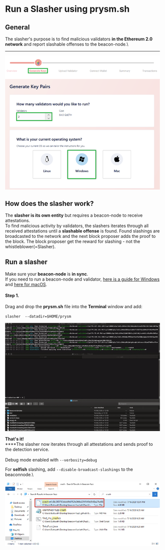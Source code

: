 # Run a Slasher using prysm.sh

## General

The slasher's purpose is to find malicious validators **in the Ethereum 2.0 network** and report slashable offenses to the beacon-node.\
****

![](<../../../.gitbook/assets/image (69).png>)

####

## How does the slasher work?

The **slasher is its own entity** but requires a beacon-node to receive attestations.\
To find malicious activity by validators, the slashers iterates through all received attestations until a **slashable offense** is found. Found slashings are broadcasted to the network and the next block proposer adds the proof to the block. The block proposer get the reward for slashing - not the whistleblower(=Slasher).

## Run a slasher&#x20;

Make sure your **beacon-node** is **in sync**. \
If you need to run a beacon-node and validator, [here is a guide for Windows](https://kb.beaconcha.in/tutorial-eth2-multiclient/prysm-client/windows-prysm/script-beaconnode-and-validator) and [here for macOS](https://kb.beaconcha.in/tutorial-eth2-multiclient/prysm-client/macos-prysm/run-with-macos-using-prysm.sh).

#### &#x20;**Step 1.**

Drag and drop the **prysm.sh** file into the **Terminal** window and add:

`slasher  --datadir=$HOME/prysm`

![](../../../.gitbook/assets/slashergif.gif)



**That's it!**\
****The slasher now iterates through all attestations and sends proof to the detection service. \
\
Debug mode enabled with `--verbosity=debug`

For **selfish** slashing, add `--disable-broadcast-slashings` to the beaconnode.\


![](<../../../.gitbook/assets/image (71).png>)
